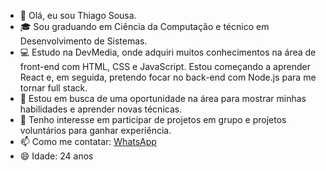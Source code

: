 - 👋 Olá, eu sou Thiago Sousa.
- 🎓 Sou graduando em Ciência da Computação e técnico em Desenvolvimento de Sistemas.
- 💻 Estudo na DevMedia, onde adquiri muitos conhecimentos na área de front-end com HTML, CSS e JavaScript. Estou começando a aprender React e, em seguida, pretendo focar no back-end com Node.js para me tornar full stack.
- 🌱 Estou em busca de uma oportunidade na área para mostrar minhas habilidades e aprender novas técnicas.
- 🤝 Tenho interesse em participar de projetos em grupo e projetos voluntários para ganhar experiência.
- 📫 Como me contatar: [WhatsApp](https://wa.me/5531996068639)
- 😄 Idade: 24 anos

<!---
ThiagoSousaDevJS/ThiagoSousaDevJS is a ✨ special ✨ repository because its `README.md` (this file) appears on your GitHub profile.
You can click the Preview link to take a look at your changes.
--->

